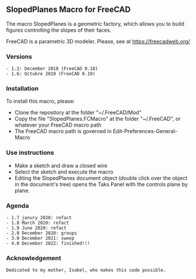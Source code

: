 ## SlopedPlanes Macro for FreeCAD

The macro SlopedPlanes is a geometric factory,
which allows you to build figures controlling the slopes of their faces.

FreeCAD is a parametric 3D modeler. Please, see at https://freecadweb.org/

### Versions

    - 1.2: December 2018 (FreeCAD 0.18)
    - 1.6: Octubre 2019 (FreeCAD 0.19)

### Installation

To install this macro, please:

* Clone the repository at the folder "~/.FreeCAD/Mod"
* Copy the file "SlopedPlanes.FCMacro" at the folder "~/.FreeCAD",
or whatever your FreeCAD macro path
* The FreeCAD macro path is governed in Edit-Preferences-General-Macro

### Use instructions

* Make a sketch and draw a closed wire
* Select the sketch and execute the macro
* Editing the SlopedPlanes document object
  (double click over the object in the document's tree)
  opens the Taks Panel with the controls plane by plane.

### Agenda

    - 1.7 janury 2020: refact
    - 1.8 March 2020: refact
    - 1.9 June 2020: refact
    - 2.0 December 2020: groups
    - 3.0 December 2021: sweep
    - 4.0 December 2022: finished!!!

### Acknowledgement

    Dedicated to my mother, Isabel, who makes this code possible.
